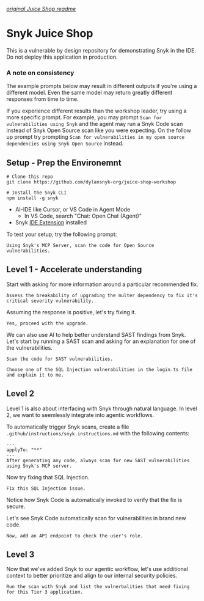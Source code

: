 *[original Juice Shop readme](./JUICESHOP_README.md)*

# Snyk Juice Shop

This is a vulnerable by design repository for demonstrating Snyk in the IDE. Do not deploy this application in production.

### A note on consistency

The example prompts below may result in different outputs if you're using a different model. Even the same model may return greatly different responses from time to time.

If you experience different results than the workshop leader, try using a more specific prompt. For example, you may prompt `Scan for vulnerabilities using Snyk` and the agent may run a Snyk Code scan instead of Snyk Open Source scan like you were expecting. On the follow up prompt try prompting `Scan for vulnerabilities in my open source dependencies using Snyk Open Source` instead.

## Setup - Prep the Environemnt

```
# Clone this repo
git clone https://github.com/dylansnyk-org/juice-shop-workshop

# Install the Snyk CLI
npm install -g snyk
```
- AI-IDE like Cursor, or VS Code in Agent Mode 
  - In VS Code, search "Chat: Open Chat (Agent)"
- Snyk [IDE Extension](https://docs.snyk.io/cli-ide-and-ci-cd-integrations/snyk-ide-plugins-and-extensions) installed

To test your setup, try the following prompt:

```
Using Snyk's MCP Server, scan the code for Open Source vulnerabilities.
```

## Level 1 - Accelerate understanding

Start with asking for more information around a particular recommended fix.

```
Assess the breakability of upgrading the multer dependency to fix it's critical severity vulnerability.
```

Assuming the response is positive, let's try fixing it.
```
Yes, proceed with the upgrade.
```

We can also use AI to help better understand SAST findings from Snyk. Let's start by running a SAST scan and asking for an explanation for one of the vulnerabilities.

```
Scan the code for SAST vulnerabilities.
```

```
Choose one of the SQL Injection vulnerabilities in the login.ts file and explain it to me.
```

## Level 2

Level 1 is also about interfacing with Snyk through natural language. In level 2, we want to seemlessly integrate into agentic workflows.

To automatically trigger Snyk scans, create a file `.github/instructions/snyk.instructions.md` with the following contents:

```
---
applyTo: "**"
---
After generating any code, always scan for new SAST vulnerabilities using Snyk's MCP server.
```

Now try fixing that SQL Injection.
```
Fix this SQL Injection issue.
```

Notice how Snyk Code is automatically invoked to verify that the fix is secure.

Let's see Snyk Code automatically scan for vulnerabilities in brand new code.
```
Now, add an API endpoint to check the user's role.
```

## Level 3

Now that we've added Snyk to our agentic workflow, let's use additional context to better prioritize and align to our internal security policies. 

```
Run the scan with Snyk and list the vulnerbalities that need fixing for this Tier 3 application.
```


